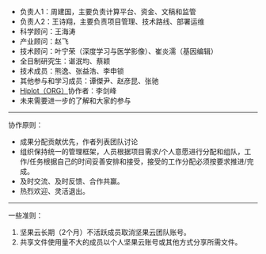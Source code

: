- 负责人1：周建国，主要负责计算平台、资金、文稿和监管
- 负责人2：王诗翔，主要负责项目管理、技术路线、部署运维
- 科学顾问：王海涛
- 产业顾问：赵飞
- 技术顾问：叶宁荣（深度学习与医学影像）、崔炎濡（基因编辑）
- 全日制研究生：谌泯均、蔡颖
- 技术成员：熊逸、张益浩、李申锁
- 其他参与和学习成员：谭傑尹、赵彦昆、张驰
- [Hiplot（ORG）](https://hiplot.org/)协作者：李剑峰
- 未来需要进一步的了解和大家的参与

---

协作原则：

- 成果分配贡献优先，作者列表团队讨论
- 组织保持统一的管理框架，人员根据项目需求/个人意愿进行分配和组队，工作/任务根据自己的时间妥善安排和接受，接受的工作分配必须按要求推进/完成。
- 及时交流、及时反馈、合作共赢。
- 热烈欢迎、灵活退出。

-----------------

一些准则：

1. 坚果云长期（2个月）不活跃成员取消坚果云团队账号。
2. 共享文件使用量不大的成员以个人坚果云账号或其他方式分享所需文件。

